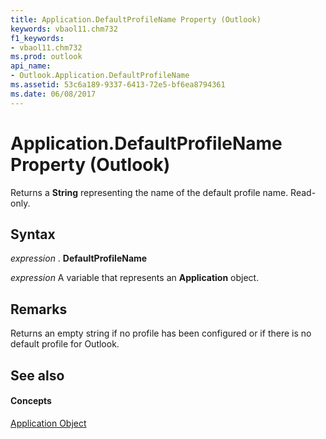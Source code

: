 ```yaml
---
title: Application.DefaultProfileName Property (Outlook)
keywords: vbaol11.chm732
f1_keywords:
- vbaol11.chm732
ms.prod: outlook
api_name:
- Outlook.Application.DefaultProfileName
ms.assetid: 53c6a189-9337-6413-72e5-bf6ea8794361
ms.date: 06/08/2017
---
```



# Application.DefaultProfileName Property (Outlook)

Returns a  **String** representing the name of the default profile name. Read-only.


## Syntax

 _expression_ . **DefaultProfileName**

 _expression_ A variable that represents an **Application** object.


## Remarks

Returns an empty string if no profile has been configured or if there is no default profile for Outlook.


## See also


#### Concepts


[Application Object](Outlook.Application.md)

